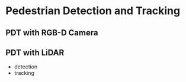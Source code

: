 # Pedestrian Detection and Tracking
## PDT with RGB-D Camera
## PDT with LiDAR
- detection
- tracking

